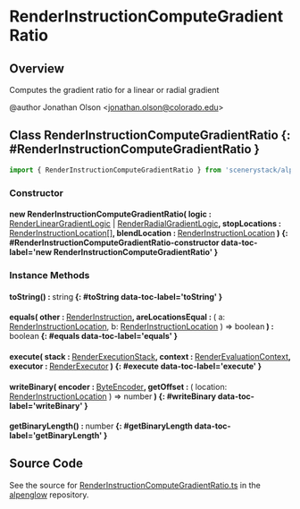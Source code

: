# RenderInstructionComputeGradientRatio

## Overview

Computes the gradient ratio for a linear or radial gradient

@author Jonathan Olson &lt;jonathan.olson@colorado.edu&gt;

## Class RenderInstructionComputeGradientRatio {: #RenderInstructionComputeGradientRatio }


```js
import { RenderInstructionComputeGradientRatio } from 'scenerystack/alpenglow';
```
### Constructor

#### new RenderInstructionComputeGradientRatio( logic : <span style="font-weight: 400;">[RenderLinearGradientLogic](../alpenglow/RenderLinearGradientLogic.md) | [RenderRadialGradientLogic](../alpenglow/RenderRadialGradientLogic.md)</span>, stopLocations : <span style="font-weight: 400;">[RenderInstructionLocation](../alpenglow/RenderInstruction.md#RenderInstructionLocation)[]</span>, blendLocation : <span style="font-weight: 400;">[RenderInstructionLocation](../alpenglow/RenderInstruction.md#RenderInstructionLocation)</span> ) {: #RenderInstructionComputeGradientRatio-constructor data-toc-label='new RenderInstructionComputeGradientRatio' }

### Instance Methods

#### toString() : <span style="font-weight: 400;"><span style="color: hsla(calc(var(--md-hue) + 180deg),80%,40%,1);">string</span></span> {: #toString data-toc-label='toString' }

#### equals( other : <span style="font-weight: 400;">[RenderInstruction](../alpenglow/RenderInstruction.md)</span>, areLocationsEqual : <span style="font-weight: 400;">( a: [RenderInstructionLocation](../alpenglow/RenderInstruction.md#RenderInstructionLocation), b: [RenderInstructionLocation](../alpenglow/RenderInstruction.md#RenderInstructionLocation) ) =&gt; <span style="color: hsla(calc(var(--md-hue) + 180deg),80%,40%,1);">boolean</span></span> ) : <span style="font-weight: 400;"><span style="color: hsla(calc(var(--md-hue) + 180deg),80%,40%,1);">boolean</span></span> {: #equals data-toc-label='equals' }

#### execute( stack : <span style="font-weight: 400;">[RenderExecutionStack](../alpenglow/RenderExecutionStack.md)</span>, context : <span style="font-weight: 400;">[RenderEvaluationContext](../alpenglow/RenderEvaluationContext.md)</span>, executor : <span style="font-weight: 400;">[RenderExecutor](../alpenglow/RenderExecutor.md)</span> ) {: #execute data-toc-label='execute' }

#### writeBinary( encoder : <span style="font-weight: 400;">[ByteEncoder](../alpenglow/ByteEncoder.md)</span>, getOffset : <span style="font-weight: 400;">( location: [RenderInstructionLocation](../alpenglow/RenderInstruction.md#RenderInstructionLocation) ) =&gt; <span style="color: hsla(calc(var(--md-hue) + 180deg),80%,40%,1);">number</span></span> ) {: #writeBinary data-toc-label='writeBinary' }

#### getBinaryLength() : <span style="font-weight: 400;"><span style="color: hsla(calc(var(--md-hue) + 180deg),80%,40%,1);">number</span></span> {: #getBinaryLength data-toc-label='getBinaryLength' }



## Source Code

See the source for [RenderInstructionComputeGradientRatio.ts](https://github.com/phetsims/alpenglow/blob/main/js/render-program/RenderInstructionComputeGradientRatio.ts) in the [alpenglow](https://github.com/phetsims/alpenglow) repository.
